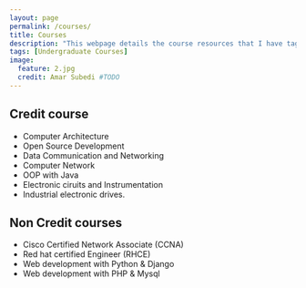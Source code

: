 ```yaml
---
layout: page
permalink: /courses/
title: Courses 
description: "This webpage details the course resources that I have tagught for undergraduate students"
tags: [Undergraduate Courses]
image:
  feature: 2.jpg
  credit: Amar Subedi #TODO
---
```



## Credit course

- Computer Architecture
- Open Source Development
- Data Communication and Networking
- Computer Network
- OOP with Java 
- Electronic ciruits and Instrumentation 
- Industrial electronic drives. 


## Non Credit courses

- Cisco Certified Network Associate (CCNA)
- Red hat certified Engineer (RHCE)
- Web development with Python & Django 
- Web development with PHP & Mysql




